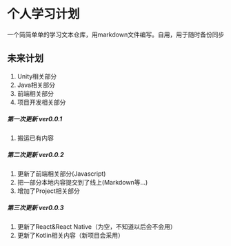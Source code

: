 # 个人学习计划

一个简简单单的学习文本仓库，用markdown文件编写。自用，用于随时备份同步

## 未来计划

1. Unity相关部分
2. Java相关部分
3. 前端相关部分
4. 项目开发相关部分

##### 第一次更新 ver0.0.1

1. 搬运已有内容

##### 第二次更新 ver0.0.2

1. 更新了前端相关部分(Javascript)
2. 把一部分本地内容提交到了线上(Markdown等...)
3. 增加了Project相关部分

##### 第三次更新 ver0.0.3

1. 更新了React&React Native（为空，不知道以后会不会用）
2. 更新了Kotlin相关内容（新项目会采用）
